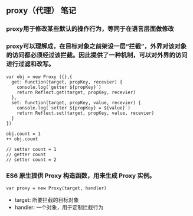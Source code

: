 ## proxy（代理） 笔记
### proxy用于修改某些默认的操作行为，等同于在语言层面做修改
### proxy可以理解成，在目标对象之前架设一层“拦截”，外界对该对象的访问都必须经过该拦截。因此提供了一种机制，可以对外界的访问进行过滤和改写。
```
var obj = new Proxy ({},{
  get: function(target, propKey, recevier) {
    console.log(`getter ${propKey}`)
    return Reflect.get(target, propKey, recevier)
  },
  set: function(target, propKey, value, recevier) {
    console.log(`setter ${propKey} = ${value}`)
    return Reflect.set(target, propKey, value, recevier)
  }
})

obj.count = 1
++ obj.count

// setter count = 1
// getter count
// setter count = 2
```

### ES6 原生提供 Proxy 构造函数，用来生成 Proxy 实例。

```
var proxy = new Proxy(target, handler)
```
- target: 所要拦截的目标对象
- handler: 一个对象，用于定制拦截行为